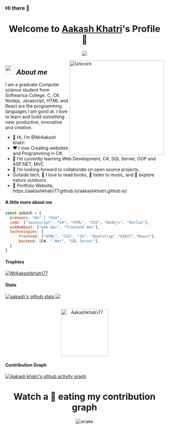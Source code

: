 ### Hi there 👋
<!-- ![Visitor](https://visitor-badge.laobi.icu/badge?page_id=Bhargavi-hash.repoName) [![GitHub followers](https://img.shields.io/github/followers/Bhargavi-hash.svg?style=social&label=Follow)](https://github.com/Bhargavi-hash?tab=followers)<br/>
<p align="center"> -->
  
  <h1 align="center">Welcome to <a href="https://github.com/Aakashkhatri77">Aakash Khatri</a>'s Profile 👋</h1>
</p>
<p align="center">
  <a align="center" href="https://github.com/DenverCoder1/readme-typing-svg"><img src="https://readme-typing-svg.herokuapp.com?&font=IBM+Plex+Sans&color=F72EE2&size=25&lines=Welcome+to+my+GitHub+Profile!;I'm+a+Web+developer;I'm+a+competitive+programmer;I'm+a+Android+developer" /></a>
</p>

<img align="right" width=300px alt="Unicorn" src="https://media.giphy.com/media/M9gbBd9nbDrOTu1Mqx/giphy.gif" />

## <img src="https://media.giphy.com/media/ObNTw8Uzwy6KQ/giphy.gif" width="30px">&nbsp;***About me***

I am a graduate Computer science student from Softwarica College.  C, C#, Nodejs, Javascript, HTML and React are the programming languages I am good at. I love to learn and build something new, productive, innovative and creative.
<ul>
  <li>👋 Hi, I’m @MrAakash khatri</li>
  <li>❤️ I love Creating websites and Programming in C#.</li>
  <li>🌱 I’m currently learning Web Development, C#, SQL Server, OOP and ASP.NET, MVC</li>
  <li>👯 I’m looking forward to collaborate on open source projects.</li>
  <li>   Outside tech, 📖 I love to read books, 🎵 listen to music, and 🌴 explore nature outdoors.</li>
  <li>🧐 Portfolio Website, https://aakashkhatri77.github.io/aakashkhatri.github.io/</li>
</ul>

#### A little more about me
```javascript
const aakash = {
  pronouns: "He" | "Him",
  code: ["Javascript", "C#", "HTML", "CSS", "Nodejs", "Kotlin"],
  askMeAbout: ["web dev", "frontend dev"],
  technologies: {
      frontend: ["HTML", "CSS", "JS", "Bootstrap","UIKIT","React"],
      backend: [C#, ".Net", "SQL Server"],
  }
}
```

#### Trophies

<p align="left"> <a href="https://github.com/ryo-ma/github-profile-trophy"><img src="https://github-profile-trophy.vercel.app/?username=Aakashkhatri77&row=2&column=6&theme=onedark&column=8&no-frame=false&no-bg=false" alt="MrAakashkhatri77"></a></p>

#### Stats
<a href="https://github.com/anuraghazra/github-readme-stats">
  <img align="center" src="https://github-readme-stats.anuraghazra1.vercel.app/api?username=Aakashkhatri77&show_icons=true&include_all_commits=true&theme=onedark" alt="aakash's github stats" />
</a>
<a href="https://github.com/anuraghazra/github-readme-stats">
  <!-- Change the `github-readme-stats.anuraghazra1.vercel.app` to `github-readme-stats.vercel.app`  -->
  <img align="center" src="https://github-readme-stats.anuraghazra1.vercel.app/api/top-langs/?username=Aakashkhatri77&layout=compact&theme=onedark" />
</a>
<br />
<br />
<p align="center">
  <img align="center" height="150em" src="https://github-readme-streak-stats.herokuapp.com/?user=Aakashkhatri77&theme=onedark" alt="Aakashkhatri77" />
</p>



#### Contribution Graph
[![Aakash khatri's github activity graph](https://activity-graph.herokuapp.com/graph?username=Aakashkhatri77&theme=react-dark)](https://github.com/Aakashkhatri77/github-readme-activity-graph)


<h1 align = 'Center'>Watch a 🐍 eating my contribution graph</h1>
<p align="center">
  <img src="https://github.com/rock12231/rock12231/blob/output/github-contribution-grid-snake.svg?username=Aakashkhatri77&theme=react-dark" alt="snake"></center>
</p>







